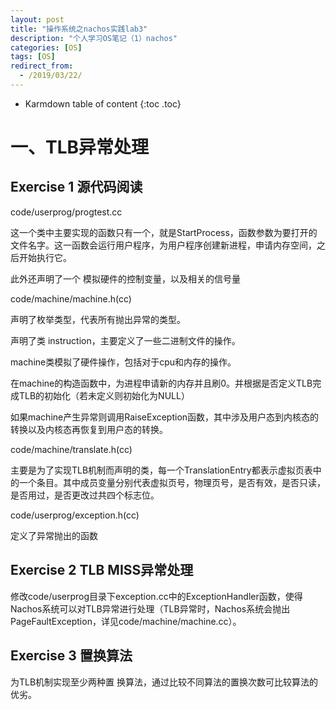 ```yaml
---
layout: post
title: "操作系统之nachos实践lab3"
description: "个人学习OS笔记（1）nachos"
categories: [OS]
tags: [OS]
redirect_from:
  - /2019/03/22/
---
```


* Karmdown table of content
{:toc .toc}

# 一、TLB异常处理

## Exercise 1  源代码阅读

code/userprog/progtest.cc

这一个类中主要实现的函数只有一个，就是StartProcess，函数参数为要打开的文件名字。这一函数会运行用户程序，为用户程序创建新进程，申请内存空间，之后开始执行它。

此外还声明了一个 模拟硬件的控制变量，以及相关的信号量

code/machine/machine.h(cc)

声明了枚举类型，代表所有抛出异常的类型。

声明了类 instruction，主要定义了一些二进制文件的操作。

machine类模拟了硬件操作，包括对于cpu和内存的操作。

在machine的构造函数中，为进程申请新的内存并且刷0。并根据是否定义TLB完成TLB的初始化（若未定义则初始化为NULL）

如果machine产生异常则调用RaiseException函数，其中涉及用户态到内核态的转换以及内核态再恢复到用户态的转换。

code/machine/translate.h(cc)

主要是为了实现TLB机制而声明的类，每一个TranslationEntry都表示虚拟页表中的一个条目。其中成员变量分别代表虚拟页号，物理页号，是否有效，是否只读，是否用过，是否更改过共四个标志位。


code/userprog/exception.h(cc)

定义了异常抛出的函数

## Exercise 2  TLB MISS异常处理

修改code/userprog目录下exception.cc中的ExceptionHandler函数，使得Nachos系统可以对TLB异常进行处理（TLB异常时，Nachos系统会抛出PageFaultException，详见code/machine/machine.cc）。



## Exercise 3 置换算法
为TLB机制实现至少两种置 换算法，通过比较不同算法的置换次数可比较算法的优劣。
